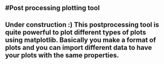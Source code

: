 #Post processing plotting tool
---------------------------------------
Under construction :)
This postprocessing tool is quite powerful to plot different types of plots using matplotlib.
Basically you make a format of plots and you can import different data to have your plots with the same properties.
---------------------------------------
